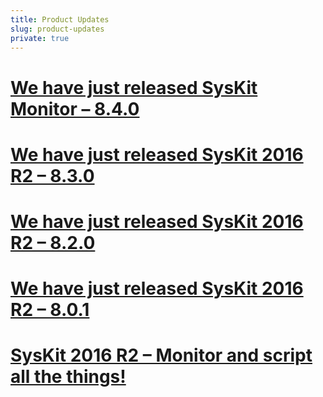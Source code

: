 ```yaml
---
title: Product Updates
slug: product-updates
private: true
---
```


# [We have just released SysKit Monitor – 8.4.0](syskit-monitor-8-4-release-note.md)
# [We have just released SysKit 2016 R2 – 8.3.0](syskit-8-3-release-note.md)
# [We have just released SysKit 2016 R2 – 8.2.0](syskit-8-2-release-note.md)
# [We have just released SysKit 2016 R2 – 8.0.1](syskit-8-0-1-release-note.md)
# [SysKit 2016 R2 – Monitor and script all the things!](syskit-8-release-note.md)